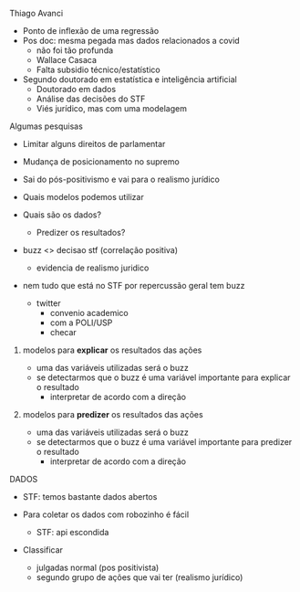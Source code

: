 Thiago Avanci

- Ponto de inflexão de uma regressão
- Pos doc: mesma pegada mas dados relacionados a covid
    - não foi tão profunda 
    - Wallace Casaca
    - Falta subsidio técnico/estatístico
- Segundo doutorado em estatística e inteligência artificial
    - Doutorado em dados
    - Análise das decisões do STF
    - Viés jurídico, mas com uma modelagem


Algumas pesquisas

- Limitar alguns direitos de parlamentar

- Mudança de posicionamento no supremo
- Sai do pós-positivismo e vai para o realismo jurídico

- Quais modelos podemos utilizar
- Quais são os dados?
  - Predizer os resultados?

- buzz <> decisao stf (correlação positiva)
    - evidencia de realismo juridico

- nem tudo que está no STF por repercussão geral tem buzz
    - twitter
        - convenio academico
        - com a POLI/USP
        - checar

1. modelos para __explicar__ os resultados das ações
    - uma das variáveis utilizadas será o buzz
    - se detectarmos que o buzz é uma variável importante para explicar o resultado
        - interpretar de acordo com a direção

2. modelos para __predizer__ os resultados das ações
    - uma das variáveis utilizadas será o buzz
    - se detectarmos que o buzz é uma variável importante para predizer o resultado
        - interpretar de acordo com a direção

DADOS

- STF: temos bastante dados abertos
- Para coletar os dados com robozinho é fácil
    - STF: api escondida










- Classificar
    - julgadas normal (pos positivista)
    - segundo grupo de ações que vai ter (realismo jurídico)








